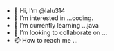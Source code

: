 - 👋 Hi, I’m @lalu314
- 👀 I’m interested in ...coding.
- 🌱 I’m currently learning ...java
- 💞️ I’m looking to collaborate on ...
- 📫 How to reach me ...

<!---
lalu314/lalu314 is a ✨ special ✨ repository because its `README.md` (this file) appears on your GitHub profile.
You can click the Preview link to take a look at your changes.
--->
